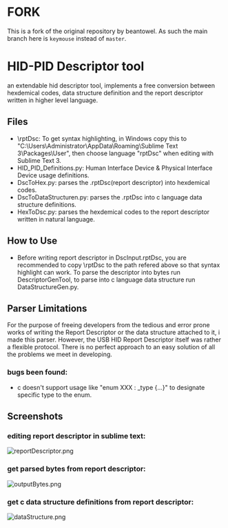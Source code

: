 # FORK

This is a fork of the original repository by beantowel.  As such the main branch
here is `keymouse` instead of `master`.

# HID-PID Descriptor tool
an extendable hid descriptor tool, implements a free conversion between hexdemical codes, data structure definition and the report descriptor written in higher level language.

## Files
- \rptDsc:
	To get syntax highlighting, in Windows copy this to "C:\Users\Administrator\AppData\Roaming\Sublime Text 3\Packages\User", then choose language "rptDsc" when editing with Sublime Text 3.
- HID\_PID\_Definitions.py:
	Human Interface Device & Physical Interface Device usage definitions.
- DscToHex.py:
	parses the .rptDsc(report descriptor) into hexdemical codes.
- DscToDataStructuren.py:
	parses the .rptDsc into c language data structure definitions.
- HexToDsc.py:
	parses the hexdemical codes to the report descriptor written in natural language.

## How to Use
- Before writing report descriptor in DscInput.rptDsc, you are recommended to copy \rptDsc to the path refered above so that syntax highlight can work. To parse the descriptor into bytes run DescriptorGenTool, to parse into c language data structure run DataStructureGen.py.

## Parser Limitations
For the purpose of freeing developers from the tedious and error prone works of writing the Report Descriptor or the data structure attached to it, i made this parser. However, the USB HID Report Descriptor itself was rather a flexible protocol. There is no perfect approach to an easy solution of all the problems we meet in developing.
### bugs been found:
- c doesn't support usage like "enum XXX : _type {...}" to designate specific type to the enum.

## Screenshots
### editing report descriptor in sublime text:
![reportDescriptor.png](https://github.com/beantowel/HID_Descriptor_tool/raw/master/Screenshots/reportDescriptor.png)
### get parsed bytes from report descriptor:
![outputBytes.png](https://github.com/beantowel/HID_Descriptor_tool/raw/master/Screenshots/outputBytes.png)
### get c data structure definitions from report descriptor:
![dataStructure.png](https://github.com/beantowel/HID_Descriptor_tool/raw/master/Screenshots/dataStructure.png)
